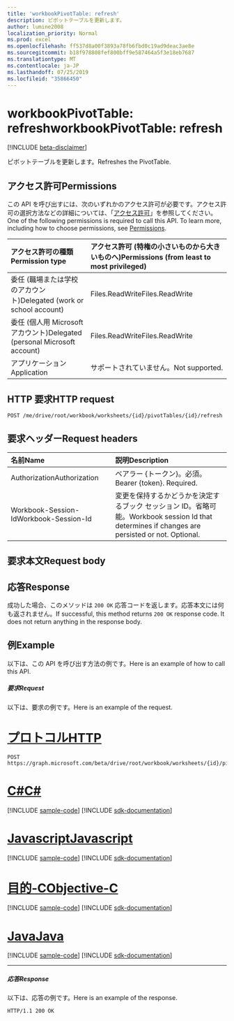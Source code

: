 ```yaml
---
title: 'workbookPivotTable: refresh'
description: ピボットテーブルを更新します。
author: lumine2008
localization_priority: Normal
ms.prod: excel
ms.openlocfilehash: ff537d8a00f3893a78fb6fbd0c19ad9deac3ae8e
ms.sourcegitcommit: b18f978808fef800bff9e587464a5f3e18eb7687
ms.translationtype: MT
ms.contentlocale: ja-JP
ms.lasthandoff: 07/25/2019
ms.locfileid: "35866450"
---
```

# <a name="workbookpivottable-refresh"></a><span data-ttu-id="5c9a5-103">workbookPivotTable: refresh</span><span class="sxs-lookup"><span data-stu-id="5c9a5-103">workbookPivotTable: refresh</span></span>

[!INCLUDE [beta-disclaimer](../../includes/beta-disclaimer.md)]

<span data-ttu-id="5c9a5-104">ピボットテーブルを更新します。</span><span class="sxs-lookup"><span data-stu-id="5c9a5-104">Refreshes the PivotTable.</span></span>


## <a name="permissions"></a><span data-ttu-id="5c9a5-105">アクセス許可</span><span class="sxs-lookup"><span data-stu-id="5c9a5-105">Permissions</span></span>
<span data-ttu-id="5c9a5-p101">この API を呼び出すには、次のいずれかのアクセス許可が必要です。アクセス許可の選択方法などの詳細については、「[アクセス許可](/graph/permissions-reference)」を参照してください。</span><span class="sxs-lookup"><span data-stu-id="5c9a5-p101">One of the following permissions is required to call this API. To learn more, including how to choose permissions, see [Permissions](/graph/permissions-reference).</span></span>


|<span data-ttu-id="5c9a5-108">アクセス許可の種類</span><span class="sxs-lookup"><span data-stu-id="5c9a5-108">Permission type</span></span>      | <span data-ttu-id="5c9a5-109">アクセス許可 (特権の小さいものから大きいものへ)</span><span class="sxs-lookup"><span data-stu-id="5c9a5-109">Permissions (from least to most privileged)</span></span>              |
|:--------------------|:---------------------------------------------------------|
|<span data-ttu-id="5c9a5-110">委任 (職場または学校のアカウント)</span><span class="sxs-lookup"><span data-stu-id="5c9a5-110">Delegated (work or school account)</span></span> | <span data-ttu-id="5c9a5-111">Files.ReadWrite</span><span class="sxs-lookup"><span data-stu-id="5c9a5-111">Files.ReadWrite</span></span>    |
|<span data-ttu-id="5c9a5-112">委任 (個人用 Microsoft アカウント)</span><span class="sxs-lookup"><span data-stu-id="5c9a5-112">Delegated (personal Microsoft account)</span></span> | <span data-ttu-id="5c9a5-113">Files.ReadWrite</span><span class="sxs-lookup"><span data-stu-id="5c9a5-113">Files.ReadWrite</span></span>    |
|<span data-ttu-id="5c9a5-114">アプリケーション</span><span class="sxs-lookup"><span data-stu-id="5c9a5-114">Application</span></span> | <span data-ttu-id="5c9a5-115">サポートされていません。</span><span class="sxs-lookup"><span data-stu-id="5c9a5-115">Not supported.</span></span> |

## <a name="http-request"></a><span data-ttu-id="5c9a5-116">HTTP 要求</span><span class="sxs-lookup"><span data-stu-id="5c9a5-116">HTTP request</span></span>
<!-- { "blockType": "ignored" } -->
```http
POST /me/drive/root/workbook/worksheets/{id}/pivotTables/{id}/refresh
```
## <a name="request-headers"></a><span data-ttu-id="5c9a5-117">要求ヘッダー</span><span class="sxs-lookup"><span data-stu-id="5c9a5-117">Request headers</span></span>
| <span data-ttu-id="5c9a5-118">名前</span><span class="sxs-lookup"><span data-stu-id="5c9a5-118">Name</span></span>       | <span data-ttu-id="5c9a5-119">説明</span><span class="sxs-lookup"><span data-stu-id="5c9a5-119">Description</span></span>|
|:---------------|:----------|
| <span data-ttu-id="5c9a5-120">Authorization</span><span class="sxs-lookup"><span data-stu-id="5c9a5-120">Authorization</span></span>  | <span data-ttu-id="5c9a5-p102">ベアラー {トークン}。必須。</span><span class="sxs-lookup"><span data-stu-id="5c9a5-p102">Bearer {token}. Required.</span></span> |
| <span data-ttu-id="5c9a5-123">Workbook-Session-Id</span><span class="sxs-lookup"><span data-stu-id="5c9a5-123">Workbook-Session-Id</span></span>  | <span data-ttu-id="5c9a5-p103">変更を保持するかどうかを決定するブック セッション ID。省略可能。</span><span class="sxs-lookup"><span data-stu-id="5c9a5-p103">Workbook session Id that determines if changes are persisted or not. Optional.</span></span>|

## <a name="request-body"></a><span data-ttu-id="5c9a5-126">要求本文</span><span class="sxs-lookup"><span data-stu-id="5c9a5-126">Request body</span></span>

## <a name="response"></a><span data-ttu-id="5c9a5-127">応答</span><span class="sxs-lookup"><span data-stu-id="5c9a5-127">Response</span></span>

<span data-ttu-id="5c9a5-p104">成功した場合、このメソッドは `200 OK` 応答コードを返します。応答本文には何も返されません。</span><span class="sxs-lookup"><span data-stu-id="5c9a5-p104">If successful, this method returns `200 OK` response code. It does not return anything in the response body.</span></span>

## <a name="example"></a><span data-ttu-id="5c9a5-130">例</span><span class="sxs-lookup"><span data-stu-id="5c9a5-130">Example</span></span>
<span data-ttu-id="5c9a5-131">以下は、この API を呼び出す方法の例です。</span><span class="sxs-lookup"><span data-stu-id="5c9a5-131">Here is an example of how to call this API.</span></span>
##### <a name="request"></a><span data-ttu-id="5c9a5-132">要求</span><span class="sxs-lookup"><span data-stu-id="5c9a5-132">Request</span></span>
<span data-ttu-id="5c9a5-133">以下は、要求の例です。</span><span class="sxs-lookup"><span data-stu-id="5c9a5-133">Here is an example of the request.</span></span>

# <a name="httptabhttp"></a>[<span data-ttu-id="5c9a5-134">プロトコル</span><span class="sxs-lookup"><span data-stu-id="5c9a5-134">HTTP</span></span>](#tab/http)
<!-- {
  "blockType": "request",
  "name": "workbookpivottable_refresh"
}-->
```http
POST https://graph.microsoft.com/beta/drive/root/workbook/worksheets/{id}/pivotTables/{id}/refresh
```
# <a name="ctabcsharp"></a>[<span data-ttu-id="5c9a5-135">C#</span><span class="sxs-lookup"><span data-stu-id="5c9a5-135">C#</span></span>](#tab/csharp)
[!INCLUDE [sample-code](../includes/snippets/csharp/workbookpivottable-refresh-csharp-snippets.md)]
[!INCLUDE [sdk-documentation](../includes/snippets/snippets-sdk-documentation-link.md)]

# <a name="javascripttabjavascript"></a>[<span data-ttu-id="5c9a5-136">Javascript</span><span class="sxs-lookup"><span data-stu-id="5c9a5-136">Javascript</span></span>](#tab/javascript)
[!INCLUDE [sample-code](../includes/snippets/javascript/workbookpivottable-refresh-javascript-snippets.md)]
[!INCLUDE [sdk-documentation](../includes/snippets/snippets-sdk-documentation-link.md)]

# <a name="objective-ctabobjc"></a>[<span data-ttu-id="5c9a5-137">目的-C</span><span class="sxs-lookup"><span data-stu-id="5c9a5-137">Objective-C</span></span>](#tab/objc)
[!INCLUDE [sample-code](../includes/snippets/objc/workbookpivottable-refresh-objc-snippets.md)]
[!INCLUDE [sdk-documentation](../includes/snippets/snippets-sdk-documentation-link.md)]

# <a name="javatabjava"></a>[<span data-ttu-id="5c9a5-138">Java</span><span class="sxs-lookup"><span data-stu-id="5c9a5-138">Java</span></span>](#tab/java)
[!INCLUDE [sample-code](../includes/snippets/java/workbookpivottable-refresh-java-snippets.md)]
[!INCLUDE [sdk-documentation](../includes/snippets/snippets-sdk-documentation-link.md)]

---


##### <a name="response"></a><span data-ttu-id="5c9a5-139">応答</span><span class="sxs-lookup"><span data-stu-id="5c9a5-139">Response</span></span>
<span data-ttu-id="5c9a5-140">以下は、応答の例です。</span><span class="sxs-lookup"><span data-stu-id="5c9a5-140">Here is an example of the response.</span></span>
<!-- {
  "blockType": "response",
  "truncated": true,
  "@odata.type": "microsoft.graph.none"
} -->
```http
HTTP/1.1 200 OK
```
<!-- uuid: 8fcb5dbc-d5aa-4681-8e31-b001d5168d79 
2015-10-25 14:57:30 UTC -->
<!-- {
  "type": "#page.annotation",
  "description": "Example",
  "keywords": "",
  "section": "documentation",
  "tocPath": "",
  "suppressions": [
  ]
}-->
